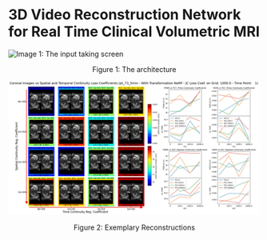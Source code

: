 # 3D Video Reconstruction Network for Real Time Clinical Volumetric MRI
![Image 1: The input taking screen](https://github.com/RidvanYesiloglu/real_time_volumetric_mri/blob/main/big_architecture_illustration.png?raw=true)
<p align="center">
    Figure 1: The architecture
</p>

![Image 1: The input taking screen](https://github.com/RidvanYesiloglu/real_time_volumetric_mri/blob/main/exampleresultingrecs.gif?raw=true)
<p align="center">
    Figure 2: Exemplary Reconstructions
</p>
